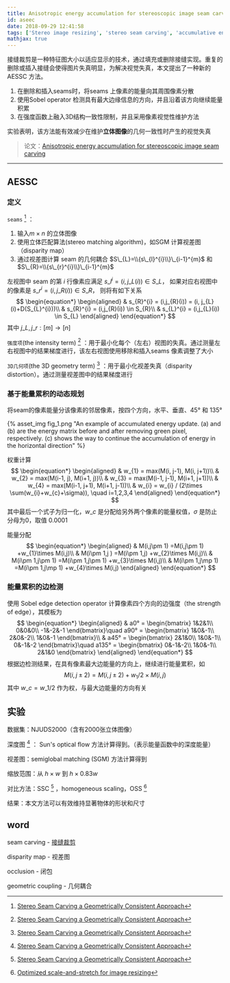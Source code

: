 ```yaml
---
title: Anisotropic energy accumulation for stereoscopic image seam carving
id: aseec
date: 2018-09-29 12:41:58
tags: ['Stereo image resizing', 'stereo seam carving', 'accumulative energy', 'forward energy', '3D structure energy']
mathjax: true
---
```


接缝裁剪是一种特征图大小以适应显示的技术，通过填充或删除接缝实现。重复的删除或插入接缝会使得图片失真明显，为解决视觉失真，本文提出了一种新的 AESSC 方法。

<!-- more -->

1. 在删除和插入seams时，将seams 上像素的能量向其周围像素分散
2. 使用Sobel operator 检测具有最大边缘信息的方向，并且沿着该方向继续能量积累
3. 在强度函数上融入3D结构一致性限制，并且采用像素视觉性维护方法

实验表明，该方法能有效减少在维护**立体图像**的几何一致性时产生的视觉失真

> 论文：[Anisotropic energy accumulation for stereoscopic image seam carving](https://ieeexplore.ieee.org/document/8251899)



---



## AESSC

### 定义 

`seams` [^20] ：

1. 输入$m\times n$ 的立体图像
2. 使用立体匹配算法(stereo matching algorithm)，如SGM 计算视差图（disparity map）
3. 通过视差图计算 seam 的几何耦合 $S\_{L}=\\{s\_{l}^{i}\\}\_{i-1}^{m}$ 和 $S\_{R}=\\{s\_{r}^{i}\\}\_{i-1}^{m}$

左视图中 seam 的第 $i$ 行像素应满足 $s\_{l}^{i}=(i, j\_{L}(i)) \in S\_{L}$， 如果对应右视图中的像素是 $s\_{r}^{i}=(i,j\_{R}(i))\in S\_{R}$， 则将有如下关系
$$
\begin{equation*}
\begin{aligned}
& s_{R}^{i} = (i,j_{R}(i)) = (i, j_{L}(i)+D(S_{L}^{i}))\\
& s_{R}^{i} = (i,j_{R}(i)) \in S_{R}\\
& s_{L}^{i} = (i,j_{L}(i)) \in S_{L}
\end{aligned}
\end{equation*}
$$
其中 $j\_{L},j\_{r}:[m] \to [n]$

`强度项`(the intensity term) [^20] ：用于最小化每个（左右）视图的失真。通过测量左右视图中的结果梯度进行，该左右视图使用移除和插入seams 像素调整了大小

`3D几何项`(the 3D geometry term) [^20] ：用于最小化视差失真（disparity distortion）。通过测量视差图中的结果梯度进行

### 基于能量累积的动态规划

将seam的像素能量分该像素的邻居像素，按四个方向，水平、垂直、45° 和 135°

{% asset_img fig_1.png "An example of accumulated energy update. (a) and (b) are the energy matrix before and after removing green pixel, respectively. (c) shows the way to continue the accumulation of energy in the horizontal direction" %}


权重计算
$$
\begin{equation*}
\begin{aligned}
& w_{1} = max(M(i, j-1), M(i, j+1))\\
& w_{2} = max(M(i-1, j), M(i+1, j))\\
& w_{3} = max(M(i-1, j-1), M(i+1, j+1))\\
& w_{4} = max(M(i-1, j+1), M(i+1, j-1))\\
& w_{i} = w_{i} / (2\times \sum(w_{i}+w_{c}+\sigma)), \quad i=1,2,3,4
\end{aligned}
\end{equation*}
$$
其中最后一个式子为归一化，$w\_{c}$ 是分配给另外两个像素的能量权值，$\sigma$ 是防止分母为0，取值 0.0001

能量分配
$$
\begin{equation*}
\begin{aligned}
& M(i,j\pm 1) =M(i,j\pm 1) +w_{1}\times M(i,j)\\
& M(i\pm 1,j ) =M(i\pm 1,j) +w_{2}\times M(i,j)\\
& M(i\pm 1,j\pm 1) =M(i\pm 1,j\pm 1) +w_{3}\times M(i,j)\\
& M(i\pm 1,j\mp 1) =M(i\pm 1,j\mp 1) +w_{4}\times M(i,j)
\end{aligned}
\end{equation*}
$$


### 能量累积的边检测

使用 Sobel edge detection operator 计算像素四个方向的边强度（the strength of edge），其模板为
$$
\begin{equation*}
\begin{aligned}
& a0° = \begin{bmatrix}
1&2&1\\
0&0&0\\
-1&-2&-1
\end{bmatrix}\quad
a90° = \begin{bmatrix}
1&0&-1\\
2&0&-2\\
1&0&-1
\end{bmatrix}\\
& a45° = \begin{bmatrix}
2&1&0\\
1&0&-1\\
0&-1&-2
\end{bmatrix}\quad
a135° = \begin{bmatrix}
0&-1&-2\\
1&0&-1\\
2&1&0
\end{bmatrix}
\end{aligned}
\end{equation*}
$$
根据边检测结果，在具有像素最大边能量的方向上，继续进行能量累积，如
$$
\begin{equation*}
M(i, j\pm 2) =M(i, j\pm 2)  + w_{1}/2\times M(i,j)
\end{equation*}
$$
其中 $w\_{c} = w\_{1} /2$ 作为权，与最大边能量的方向有关



## 实验 

数据集：NJUDS2000（含有2000张立体图像）

深度图 [^20] ： Sun's optical flow 方法计算得到。（表示能量函数中的深度能量）

视差图：semiglobal matching (SGM) 方法计算得到

缩放范围：从 $h\times w$  到 $h\times 0.83w$

对比方法：SSC [^20] ，homogeneous scaling，OSS [^30]

结果：本文方法可以有效维持显著物体的形状和尺寸

## word

seam carving  - [接缝裁剪](https://zh.wikipedia.org/zh/%E6%8E%A5%E7%B8%AB%E8%A3%81%E5%89%AA)

disparity map  - 视差图

occlusion  - 闭包

geometric coupling  - 几何耦合



[^20]: [Stereo Seam Carving a Geometrically Consistent Approach](https://ieeexplore.ieee.org/document/6468042)

[^30]: [Optimized scale-and-stretch for image resizing](https://dl.acm.org/citation.cfm?doid=1457515.1409071) 